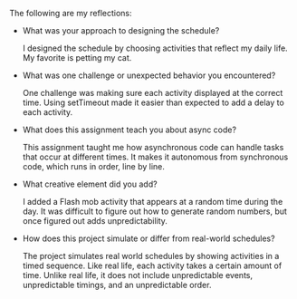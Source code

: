 The following are my reflections:

* What was your approach to designing the schedule?

  I designed the schedule by choosing activities that reflect my daily life. My favorite is petting my cat.

* What was one challenge or unexpected behavior you encountered?

  One challenge was making sure each activity displayed at the correct time. Using setTimeout made it easier than expected to add a delay to each activity.

* What does this assignment teach you about async code?

  This assignment taught me how asynchronous code can handle tasks that occur at different times. It makes it autonomous from synchronous code, which runs in order, line by line. 

* What creative element did you add?

  I added a Flash mob activity that appears at a random time during the day. It was difficult to figure out how to generate random numbers, but once figured out adds unpredictability.

* How does this project simulate or differ from real-world schedules?

  The project simulates real world schedules by showing activities in a timed sequence. Like real life, each activity takes a certain amount of time. Unlike real life, it does not    include unpredictable events, unpredictable timings, and an unpredictable order.

